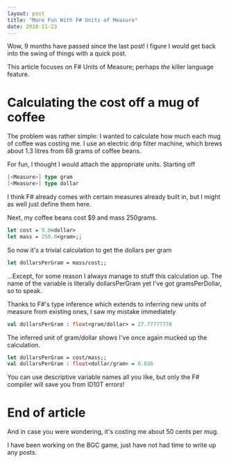 ```yaml
---
layout: post
title: "More Fun With F# Units of Measure"
date: 2018-11-23
---
```


Wow, 9 months have passed since the last post! I figure I would get back into the swing of things with a quick post.

This article focuses on F# Units of Measure; perhaps *the* killer language feature.

# Calculating the cost off a mug of coffee

The problem was rather simple: I wanted to calculate how much each mug of coffee was costing me. I use an electric drip filter machine, which brews about 1.3 litres from 68 grams of coffee beans.

For fun, I thought I would attach the appropriate units. Starting off

```fsharp
[<Measure>] type gram
[<Measure>] type dollar
```

I think F# already comes with certain measures already built in, but I might as well just define them here.

Next, my coffee beans cost $9 and mass 250grams.

```fsharp
let cost = 9.0<dollar>
let mass = 250.0<gram>;;
```

So now it's a trivial calculation to get the dollars per gram

```fsharp
let dollarsPerGram = mass/cost;;
```

...Except, for some reason I always manage to stuff this calculation up. The name of the variable is literally dollarsPerGram yet I've got gramsPerDollar, so to speak.

Thanks to F#'s type inference which extends to inferring new units of measure from existing ones, I saw my mistake immediately

```fsharp
val dollarsPerGram : float<gram/dollar> = 27.77777778
```

The inferred unit of gram/dollar shows I've once again mucked up the calculation.

```fsharp
let dollarsPerGram = cost/mass;;
val dollarsPerGram : float<dollar/gram> = 0.036
```

You can use descriptive variable names all you like, but only the F# compiler will save you from ID10T errors!

# End of article

And in case you were wondering, it's costing me about 50 cents per mug.

I have been working on the BGC game, just have not had time to write up any posts.